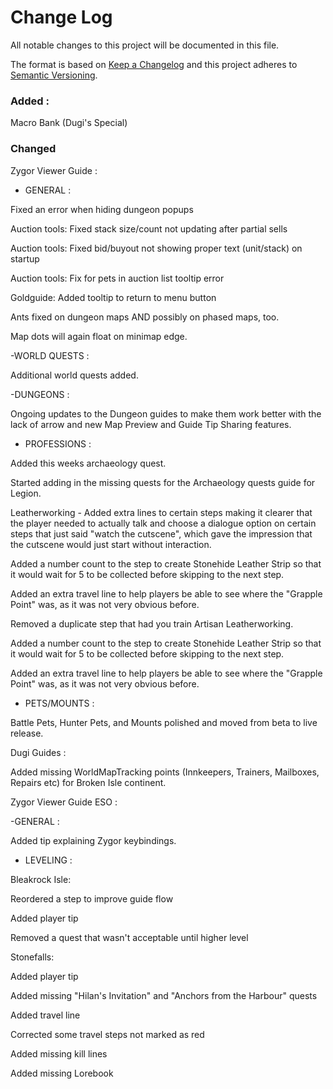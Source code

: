 # Change Log
All notable changes to this project will be documented in this file.

The format is based on [Keep a Changelog](http://keepachangelog.com/) 
and this project adheres to [Semantic Versioning](http://semver.org/).

### Added : 

Macro Bank (Dugi's Special)

### Changed

Zygor Viewer Guide :

- GENERAL : 

Fixed an error when hiding dungeon popups

Auction tools: Fixed stack size/count not updating after partial sells

Auction tools: Fixed bid/buyout not showing proper text (unit/stack) on startup

Auction tools: Fix for pets in auction list tooltip error

Goldguide: Added tooltip to return to menu button

Ants fixed on dungeon maps AND possibly on phased maps, too.

Map dots will again float on minimap edge.

-WORLD QUESTS :

Additional world quests added.

-DUNGEONS : 

Ongoing updates to the Dungeon guides to make them work better with the lack of arrow and new Map Preview and Guide Tip Sharing features.

- PROFESSIONS :

Added this weeks archaeology quest.

Started adding in the missing quests for the Archaeology quests guide for Legion.

Leatherworking - Added extra lines to certain steps making it clearer that the player needed to actually talk and choose a dialogue option on certain steps that just said "watch the cutscene", which gave the impression that the cutscene would just start without interaction.

Added a number count to the step to create Stonehide Leather Strip so that it would wait for 5 to be collected before skipping to the next step.

Added an extra travel line to help players be able to see where the "Grapple Point" was, as it was not very obvious before.

Removed a duplicate step that had you train Artisan Leatherworking.

Added a number count to the step to create Stonehide Leather Strip so that it would wait for 5 to be collected before skipping to the next step.

Added an extra travel line to help players be able to see where the "Grapple Point" was, as it was not very obvious before.

- PETS/MOUNTS :

Battle Pets, Hunter Pets, and Mounts polished and moved from beta to live release.

Dugi Guides : 

Added missing WorldMapTracking points (Innkeepers, Trainers, Mailboxes, Repairs etc) for Broken Isle continent.

Zygor Viewer Guide ESO : 

-GENERAL :

Added tip explaining Zygor keybindings.

- LEVELING :

Bleakrock Isle:

Reordered a step to improve guide flow

Added player tip

Removed a quest that wasn't acceptable until higher level

Stonefalls:

Added player tip

Added missing "Hilan's Invitation" and "Anchors from the Harbour" quests

Added travel line

Corrected some travel steps not marked as red

Added missing kill lines

Added missing Lorebook